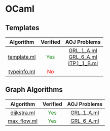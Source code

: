 
# OCaml

## Templates

| Algorithm | Verified | AOJ Problems |
|:---------:|:--------:|:------------:|
| [template.ml](./include/template/template) | <font color="ForestGreen">Yes</font> | [GRL_1_A.ml](./src/GRL_1_A)<br>[GRL_6_A.ml](./src/GRL_6_A)<br>[ITP1_1_B.ml](./src/ITP1_1_B) |
| [typeinfo.ml](./include/template/typeinfo) | <font color="Red">No</font> |  |

## Graph Algorithms

| Algorithm | Verified | AOJ Problems |
|:---------:|:--------:|:------------:|
| [dijkstra.ml](./include/graph/dijkstra) | <font color="ForestGreen">Yes</font> | [GRL_1_A.ml](./src/GRL_1_A) |
| [max_flow.ml](./include/graph/max_flow) | <font color="ForestGreen">Yes</font> | [GRL_6_A.ml](./src/GRL_6_A) |

